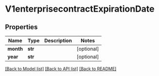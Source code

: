 # V1enterprisecontractExpirationDate

## Properties
Name | Type | Description | Notes
------------ | ------------- | ------------- | -------------
**month** | **str** |  | [optional] 
**year** | **str** |  | [optional] 

[[Back to Model list]](../README.md#documentation-for-models) [[Back to API list]](../README.md#documentation-for-api-endpoints) [[Back to README]](../README.md)


